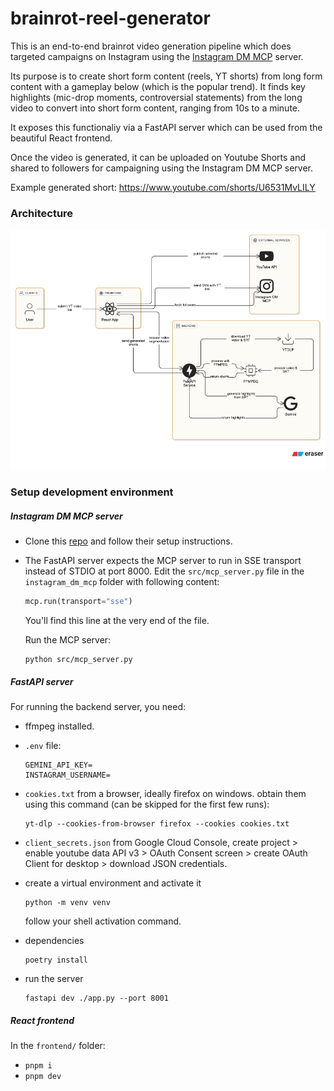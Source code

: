 # brainrot-reel-generator

This is an end-to-end brainrot video generation pipeline which does targeted campaigns on Instagram using the [Instagram DM MCP](https://github.com/trypeggy/instagram_dm_mcp) server.

Its purpose is to create short form content (reels, YT shorts) from long form content with a gameplay below (which is the popular trend). It finds key highlights (mic-drop moments, controversial statements) from the long video to convert into short form content, ranging from 10s to a minute.

It exposes this functionaliy via a FastAPI server which can be used from the beautiful React frontend.

Once the video is generated, it can be uploaded on Youtube Shorts and shared to followers for campaigning using the Instagram DM MCP server.

Example generated short: https://www.youtube.com/shorts/U6531MvLILY

### Architecture

![architecure diagram](architecture.webp)

### Setup development environment

##### Instagram DM MCP server

- Clone this [repo](https://github.com/trypeggy/instagram_dm_mcp) and follow their setup instructions.

- The FastAPI server expects the MCP server to run in SSE transport instead of STDIO at port 8000. Edit the `src/mcp_server.py` file in the `instagram_dm_mcp` folder with following content:

	```py
	mcp.run(transport="sse")
	```

	You'll find this line at the very end of the file.

	Run the MCP server:
	```
	python src/mcp_server.py
	```

##### FastAPI server

For running the backend server, you need:

- ffmpeg installed.

- `.env` file: 
	```
	GEMINI_API_KEY=
	INSTAGRAM_USERNAME=
	```

- `cookies.txt` from a browser, ideally firefox on windows. obtain them using this command (can be skipped for the first few runs): 
	```
	yt-dlp --cookies-from-browser firefox --cookies cookies.txt
	```

- `client_secrets.json` from Google Cloud Console, create project > enable youtube data API v3 > OAuth Consent screen > create OAuth Client for desktop > download JSON credentials.

- create a virtual environment and activate it

	```
	python -m venv venv
	```

	follow your shell activation command.

- dependencies
	```
	poetry install
	```

- run the server
	```
	fastapi dev ./app.py --port 8001
	```

##### React frontend

In the `frontend/` folder:

- `pnpm i`
- `pnpm dev`